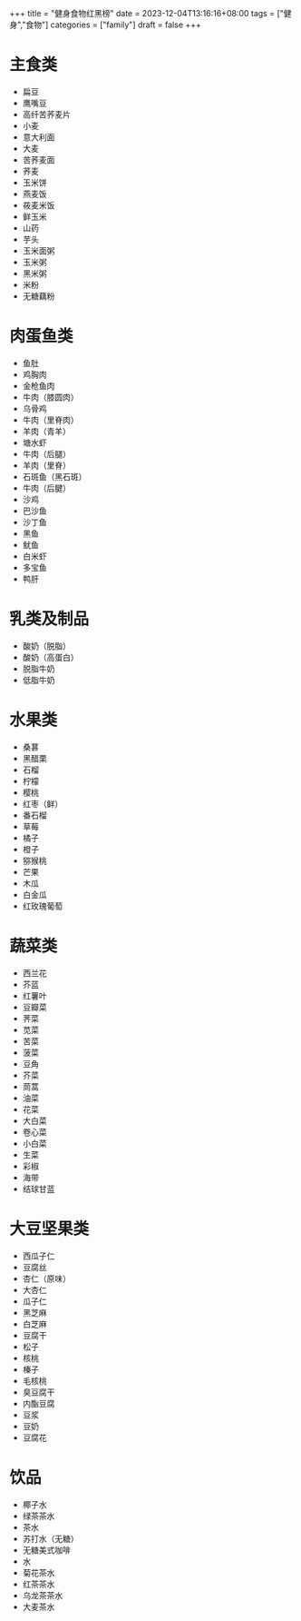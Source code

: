 +++
title = "健身食物红黑榜"
date = 2023-12-04T13:16:16+08:00
tags = ["健身","食物"]
categories = ["family"]
draft = false
+++

# 主食类

- 扁豆
- 鹰嘴豆
- 高纤苦荞麦片
- 小麦
- 意大利面
- 大麦
- 苦荞麦面
- 荞麦
- 玉米饼
- 燕麦饭
- 莜麦米饭
- 鲜玉米
- 山药
- 芋头
- 玉米面粥
- 玉米粥
- 黑米粥
- 米粉
- 无糖藕粉

# 肉蛋鱼类

- 鱼肚
- 鸡胸肉
- 金枪鱼肉
- 牛肉（膝圆肉）
- 乌骨鸡
- 牛肉（里脊肉）
- 羊肉（青羊）
- 塘水虾
- 牛肉（后腿）
- 羊肉（里脊）
- 石斑鱼（黑石斑）
- 牛肉（后腱）
- 沙鸡
- 巴沙鱼
- 沙丁鱼
- 黑鱼
- 鱿鱼
- 白米虾
- 多宝鱼
- 鸭肝

# 乳类及制品

- 酸奶（脱脂）
- 酸奶（高蛋白）
- 脱脂牛奶
- 低脂牛奶

# 水果类

- 桑葚
- 黑醋栗
- 石榴
- 柠檬
- 樱桃
- 红枣（鲜）
- 番石榴
- 草莓
- 橘子
- 橙子
- 猕猴桃
- 芒果
- 木瓜
- 白金瓜
- 红玫瑰葡萄

# 蔬菜类

- 西兰花
- 芥蓝
- 红薯叶
- 豆瓣菜
- 荠菜
- 苋菜
- 苦菜
- 菠菜
- 豆角
- 芥菜
- 茼蒿
- 油菜
- 花菜
- 大白菜
- 卷心菜
- 小白菜
- 生菜
- 彩椒
- 海带
- 结球甘蓝

# 大豆坚果类

- 西瓜子仁
- 豆腐丝
- 杏仁（原味）
- 大杏仁
- 瓜子仁
- 黑芝麻
- 白芝麻
- 豆腐干
- 松子
- 核桃
- 榛子
- 毛核桃
- 臭豆腐干
- 内酯豆腐
- 豆浆
- 豆奶
- 豆腐花

# 饮品

- 椰子水
- 绿茶茶水
- 茶水
- 苏打水（无糖）
- 无糖美式咖啡
- 水
- 菊花茶水
- 红茶茶水
- 乌龙茶茶水
- 大麦茶水